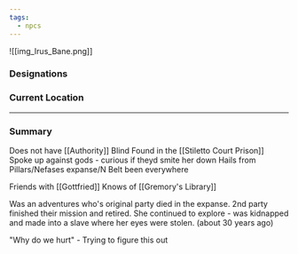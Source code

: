 ```yaml
---
tags:
  - npcs
---
```

![[img_Irus_Bane.png]]
### Designations


### Current Location


___
### Summary
Does not have [[Authority]]
Blind
Found in the [[Stiletto Court Prison]]
Spoke up against gods - curious if theyd smite her down
Hails from Pillars/Nefases expanse/N Belt been everywhere 

Friends with [[Gottfried]]
Knows of [[Gremory's Library]]

Was an adventures who's original party died in the expanse. 2nd party finished their mission and retired. She continued to explore - was kidnapped and made into a slave where her eyes were stolen. (about 30 years ago)

"Why do we hurt" - Trying to figure this out